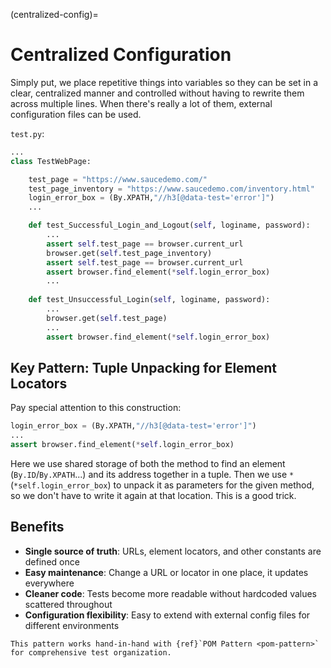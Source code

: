 (centralized-config)=
# Centralized Configuration

Simply put, we place repetitive things into variables so they can be set in a clear, centralized manner and controlled without having to rewrite them across multiple lines. When there's really a lot of them, external configuration files can be used.

`test.py`:
```python
...
class TestWebPage:

    test_page = "https://www.saucedemo.com/"
    test_page_inventory = "https://www.saucedemo.com/inventory.html"
    login_error_box = (By.XPATH,"//h3[@data-test='error']")
    ...

    def test_Successful_Login_and_Logout(self, loginame, password):
        ...
        assert self.test_page == browser.current_url
        browser.get(self.test_page_inventory)
        assert self.test_page == browser.current_url
        assert browser.find_element(*self.login_error_box)
        ...
    
    def test_Unsuccessful_Login(self, loginame, password):
        ...
        browser.get(self.test_page)
        ...
        assert browser.find_element(*self.login_error_box)
```

## Key Pattern: Tuple Unpacking for Element Locators

Pay special attention to this construction:
```python
login_error_box = (By.XPATH,"//h3[@data-test='error']")
...
assert browser.find_element(*self.login_error_box)
```

Here we use shared storage of both the method to find an element (`By.ID`/`By.XPATH`...) and its address together in a tuple. Then we use `*` (`*self.login_error_box`) to unpack it as parameters for the given method, so we don't have to write it again at that location. This is a good trick.

## Benefits

- **Single source of truth**: URLs, element locators, and other constants are defined once
- **Easy maintenance**: Change a URL or locator in one place, it updates everywhere
- **Cleaner code**: Tests become more readable without hardcoded values scattered throughout
- **Configuration flexibility**: Easy to extend with external config files for different environments

```{seealso}
This pattern works hand-in-hand with {ref}`POM Pattern <pom-pattern>` for comprehensive test organization.
```